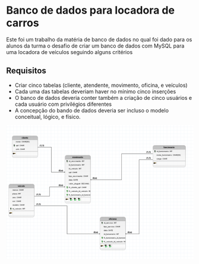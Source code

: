 # Banco de dados para locadora de carros

Este foi um trabalho da matéria de banco de dados no qual foi dado para os alunos da turma o desafio de criar um banco de dados com MySQL para uma locadora de veículos seguindo alguns critérios

## Requisitos
 - Criar cinco tabelas (cliente, atendente, movimento, oficina, e veículos)
 - Cada uma das tabelas deveriam haver no mínimo cinco inserções
 - O banco de dados deveria conter também a criação de cinco usuários e cada usuário com privilégios diferentes
 - A concepção do bando de dados deveria ser incluso o modelo conceitual, lógico, e físico.

![Modelo conceitual](Modelo_logico.png)
